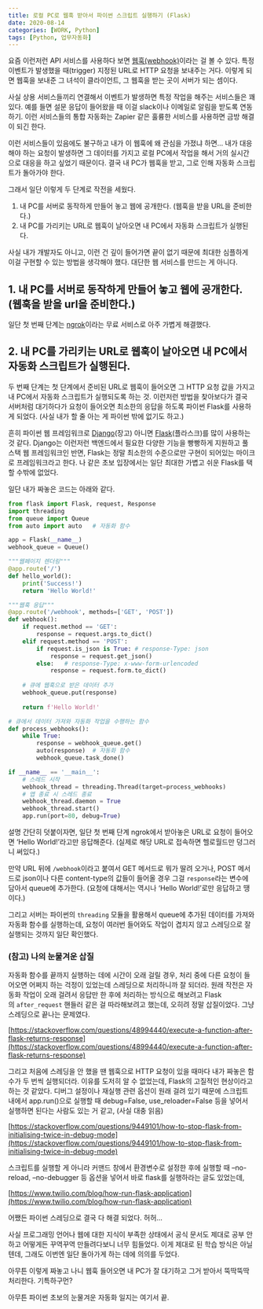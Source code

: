```yaml
---
title: 로컬 PC로 웹훅 받아서 파이썬 스크립트 실행하기 (Flask)
date: 2020-08-14
categories: [WORK, Python]
tags: [Python, 업무자동화]
---
```


요즘 이런저런 API 서비스를 사용하다 보면 [웹훅(webhook)](https://en.wikipedia.org/wiki/Webhook)이라는 걸 볼 수 있다. 특정 이벤트가 발생했을 때(trigger) 지정된 URL로 HTTP 요청을 보내주는 거다. 이렇게 되면 웹훅을 보내준 그 녀석이 클라이언트, 그 웹훅을 받는 곳이 서버가 되는 셈이다.

사실 상용 서비스들끼리 연결해서 이벤트가 발생하면 특정 작업을 해주는 서비스들은 꽤 있다. 예를 들면 설문 응답이 들어왔을 때 이걸 slack이나 이메일로 알림을 받도록 연동하기. 이런 서비스들의 통합 자동화는 Zapier 같은 훌륭한 서비스를 사용하면 금방 해결이 되긴 한다.

이런 서비스들이 있음에도 불구하고 내가 이 웹훅에 왜 관심을 가졌냐 하면… 내가 대응해야 하는 요청이 발생하면 그 데이터를 가지고 로컬 PC에서 작업을 해서 거의 실시간으로 대응을 하고 싶었기 때문이다. 결국 내 PC가 웹훅을 받고, 그로 인해 자동화 스크립트가 돌아가야 한다.

그래서 일단 이렇게 두 단계로 작전을 세웠다.

1. 내 PC를 서버로 동작하게 만들어 놓고 웹에 공개한다. (웹훅을 받을 URL을 준비한다.)
2. 내 PC를 가리키는 URL로 웹훅이 날아오면 내 PC에서 자동화 스크립트가 실행된다.

사실 내가 개발자도 아니고, 이런 건 깊이 들어가면 끝이 없기 때문에 최대한 심플하게 이걸 구현할 수 있는 방법을 생각해야 했다. 대단한 웹 서비스를 만드는 게 아니다.

## 1. 내 PC를 서버로 동작하게 만들어 놓고 웹에 공개한다. (웹훅을 받을 url을 준비한다.)

일단 첫 번째 단계는 [ngrok](https://ngrok.com/)이라는 무료 서비스로 아주 가볍게 해결했다.

## 2. 내 PC를 가리키는 URL로 웹훅이 날아오면 내 PC에서 자동화 스크립트가 실행된다.

두 번째 단계는 첫 단계에서 준비된 URL로 웹훅이 들어오면 그 HTTP 요청 값을 가지고 내 PC에서 자동화 스크립트가 실행되도록 하는 것. 이런저런 방법을 찾아보다가 결국 서버처럼 대기하다가 요청이 들어오면 최소한의 응답을 하도록 파이썬 Flask를 사용하게 되었다. (사실 내가 할 줄 아는 게 파이썬 밖에 없기도 하고.)

흔히 파이썬 웹 프레임워크로 [Django](https://www.djangoproject.com/)(장고) 아니면 [Flask](https://flask.palletsprojects.com/en/1.1.x/)(플라스크)를 많이 사용하는 것 같다. Django는 이런저런 백엔드에서 필요한 다양한 기능을 빵빵하게 지원하고 풀 스택 웹 프레임워크인 반면, Flask는 정말 최소한의 수준으로만 구현이 되어있는 마이크로 프레임워크라고 한다. 나 같은 초보 입장에서는 일단 최대한 가볍고 쉬운 Flask를 택할 수밖에 없었다.

일단 내가 짜놓은 코드는 아래와 같다.

```python
from flask import Flask, request, Response
import threading
from queue import Queue
from auto import auto	# 자동화 함수

app = Flask(__name__)
webhook_queue = Queue()

"""웹페이지 렌더링"""
@app.route('/')
def hello_world():
    print('Success!')
    return 'Hello World!'

"""웹훅 응답"""
@app.route('/webhook', methods=['GET', 'POST'])
def webhook():
    if request.method == 'GET':
        response = request.args.to_dict()
    elif request.method == 'POST':
        if request.is_json is True:	# response-Type: json
            response = request.get_json()
        else:	# response-Type: x-www-form-urlencoded
            response = request.form.to_dict()
			
    # 큐에 웹훅으로 받은 데이터 추가
    webhook_queue.put(response)
    
    return f'Hello World!'

# 큐에서 데이터 가져와 자동화 작업을 수행하는 함수
def process_webhooks():
    while True:
        response = webhook_queue.get()
        auto(response)	# 자동화 함수
        webhook_queue.task_done()

if __name__ == '__main__':
    # 스레드 시작
    webhook_thread = threading.Thread(target=process_webhooks)
    # 앱 종료 시 스레드 종료
    webhook_thread.daemon = True
    webhook_thread.start()
    app.run(port=80, debug=True)
```

설명 간단히 덧붙이자면, 일단 첫 번째 단계 ngrok에서 받아놓은 URL로 요청이 들어오면 ‘Hello World!’라고만 응답해준다. (실제로 해당 URL로 접속하면 헬로월드만 덩그러니 써있다.)

만약 URL 뒤에 `/webhook`이라고 붙여서 GET 메서드로 뭐가 딸려 오거나, POST 메서드로 json이나 다른 content-type의 값들이 들어올 경우 그걸 `response`라는 변수에 담아서 queue에 추가한다. (요청에 대해서는 역시나 ‘Hello World!’로만 응답하고 땡이다.)

그리고 서버는 파이썬의 `threading` 모듈을 활용해서 queue에 추가된 데이터를 가져와 자동화 함수를 실행하는데, 요청이 여러번 들어와도 작업이 겹치지 않고 스레딩으로 잘 실행되는 것까지 일단 확인했다.

### (참고) 나의 눈물겨운 삽질

자동화 함수를 끝까지 실행하는 데에 시간이 오래 걸릴 경우, 처리 중에 다른 요청이 들어오면 어쩌지 하는 걱정이 있었는데 스레딩으로 처리하니까 잘 되더라. 원래 작전은 자동화 작업이 오래 걸려서 응답만 한 후에 처리하는 방식으로 해보려고 Flask의 `after_request` 핸들러 같은 걸 따라해보려고 했는데, 오히려 정말 삽질이었다. 그냥 스레딩으로 끝나는 문제였다.

[https://stackoverflow.com/questions/48994440/execute-a-function-after-flask-returns-response](https://stackoverflow.com/questions/48994440/execute-a-function-after-flask-returns-response)

그리고 처음에 스레딩을 안 했을 땐 웹훅으로 HTTP 요청이 있을 때마다 내가 짜놓은 함수가 두 번씩 실행되더라. 이유를 도저히 알 수 없었는데, Flask의 고질적인 현상이라고 하는 것 같았다. 디버그 설정이나 재실행 관련 옵션이 원래 걸려 있기 때문에 스크립트 내에서 app.run()으로 실행할 때 debug=False, use_reloader=False 등을 넣어서 실행하면 된다는 사람도 있는 거 같고, (사실 대충 읽음)

[https://stackoverflow.com/questions/9449101/how-to-stop-flask-from-initialising-twice-in-debug-mode](https://stackoverflow.com/questions/9449101/how-to-stop-flask-from-initialising-twice-in-debug-mode)

스크립트를 실행할 게 아니라 커맨드 창에서 환경변수로 설정한 후에 실행할 때 –no-reload, –no-debugger 등 옵션을 넣어서 바로 flask를 실행하라는 글도 있었는데,

[https://www.twilio.com/blog/how-run-flask-application](https://www.twilio.com/blog/how-run-flask-application)

어쨌든 파이썬 스레딩으로 결국 다 해결 되었다. 허허…

사실 프로그래밍 언어나 웹에 대한 지식이 부족한 상태에서 공식 문서도 제대로 공부 안 하고 어떻게든 꾸역꾸역 만들려다보니 너무 힘들었다. 이게 제대로 된 학습 방식은 아닐 텐데, 그래도 이번엔 일단 돌아가게 하는 데에 의의를 두었다.

아무튼 이렇게 짜놓고 나니 웹훅 들어오면 내 PC가 잘 대기하고 그거 받아서 뚝딱뚝딱 처리한다. 기특하구먼? 

아무튼 파이썬 초보의 눈물겨운 자동화 일지는 여기서 끝.